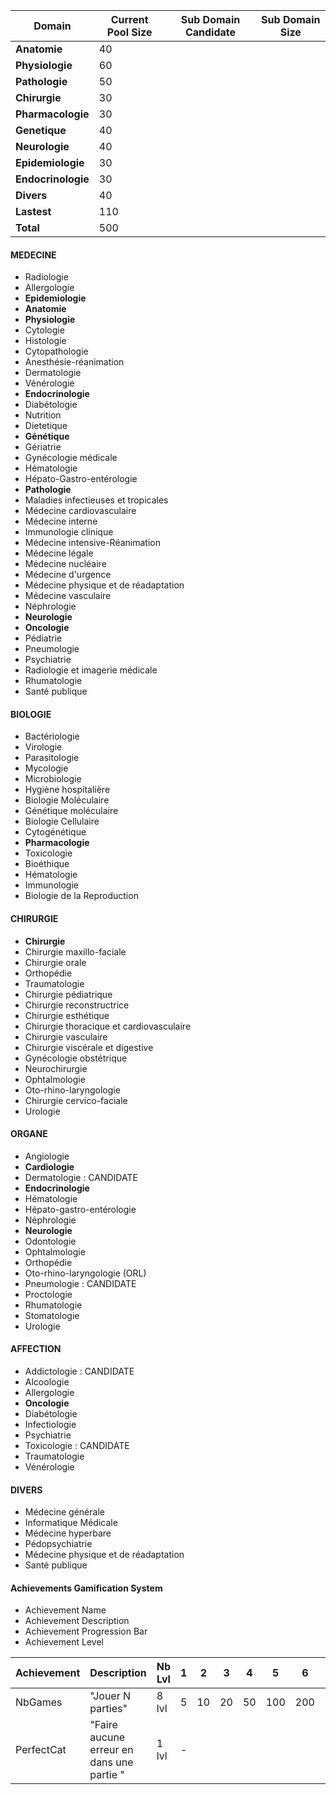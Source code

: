 | Domain | Current Pool Size | Sub Domain Candidate | Sub Domain Size |
| --- | --- | --- | --- |
| **Anatomie** | 40 |
| **Physiologie** | 60 |
| **Pathologie** | 50 |
| **Chirurgie** | 30 | 
| **Pharmacologie** | 30 |
| **Genetique** | 40 |
| **Neurologie** |40 |
| **Epidemiologie** | 30 |
| **Endocrinologie** |30 |
| **Divers** | 40 |
| **Lastest** | 110 | 
| **Total** | 500 |

#### MEDECINE
- Radiologie
- Allergologie
- **Epidemiologie**
- **Anatomie**
- **Physiologie**
- Cytologie
- Histologie
- Cytopathologie
- Anesthésie-réanimation
- Dermatologie
- Vénérologie
- **Endocrinologie**
- Diabétologie
- Nutrition
- Dietetique
- **Génétique**
- Gériatrie
- Gynécologie médicale
- Hématologie
- Hépato-Gastro-entérologie
- **Pathologie**
- Maladies infectieuses et tropicales
- Médecine cardiovasculaire
- Médecine interne
- Immunologie clinique
- Médecine intensive-Réanimation
- Médecine légale
- Médecine nucléaire
- Médecine d'urgence
- Médecine physique et de réadaptation
- Médecine vasculaire
- Néphrologie
- **Neurologie**
- **Oncologie**
- Pédiatrie
- Pneumologie
- Psychiatrie
- Radiologie et imagerie médicale
- Rhumatologie
- Santé publique

#### BIOLOGIE
- Bactériologie
- Virologie
- Parasitologie
- Mycologie
- Microbiologie
- Hygiène hospitalière
- Biologie Moléculaire
- Génétique moléculaire
- Biologie Cellulaire
- Cytogénétique
- **Pharmacologie**
- Toxicologie
- Bioéthique
- Hématologie
- Immunologie
- Biologie de la
Reproduction

#### CHIRURGIE
- **Chirurgie**
- Chirurgie maxillo-faciale
- Chirurgie orale
- Orthopédie
- Traumatologie
- Chirurgie pédiatrique
- Chirurgie reconstructrice
- Chirurgie esthétique
- Chirurgie thoracique et cardiovasculaire
- Chirurgie vasculaire
- Chirurgie viscérale et digestive
- Gynécologie obstétrique
- Neurochirurgie
- Ophtalmologie
- Oto-rhino-laryngologie
- Chirurgie cervico-faciale
- Urologie

#### ORGANE
- Angiologie
- **Cardiologie**
- Dermatologie : CANDIDATE
- **Endocrinologie**
- Hématologie
- Hépato-gastro-entérologie
- Néphrologie
- **Neurologie**
- Odontologie
- Ophtalmologie
- Orthopédie
- Oto-rhino-laryngologie (ORL)
- Pneumologie : CANDIDATE
- Proctologie
- Rhumatologie
- Stomatologie
- Urologie

#### AFFECTION
- Addictologie : CANDIDATE
- Alcoologie
- Allergologie
- **Oncologie**
- Diabétologie
- Infectiologie
- Psychiatrie
- Toxicologie : CANDIDATE
- Traumatologie
- Vénérologie

#### DIVERS
- Médecine générale
- Informatique Médicale
- Médecine hyperbare
- Pédopsychiatrie
- Médecine physique et de réadaptation
- Santé publique



#### Achievements Gamification System
- Achievement Name
- Achievement Description
- Achievement Progression Bar
- Achievement Level


| Achievement | Description | Nb Lvl | 1 | 2 | 3 | 4 | 5 | 6 | 7 | 8 |
| --- | --- | --- | --- | --- | --- | --- | --- | --- | --- | --- |
| NbGames | "Jouer N parties" | 8 lvl | 5 | 10 | 20 | 50 | 100 | 200 | 500 | 1000 |
| PerfectCat | "Faire aucune erreur en <domaine> dans une partie <mode>" | 1 lvl | -